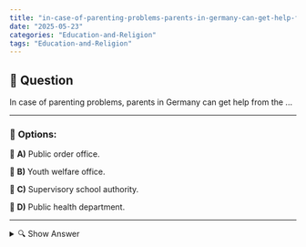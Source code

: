 ```yaml
---
title: "in-case-of-parenting-problems-parents-in-germany-can-get-help-from-the-"
date: "2025-05-23"
categories: "Education-and-Religion"
tags: "Education-and-Religion"
---
```


## 📌 **Question**

In case of parenting problems, parents in Germany can get help from the ...



---

### 📝 **Options:**

🔘 **A)** Public order office.

🔘 **B)** Youth welfare office.

🔘 **C)** Supervisory school authority.

🔘 **D)** Public health department.

---

<details>
  <summary>🔍 Show Answer</summary>

  <p>
💡  <b>Correct Answer:</b>  b
  </p>
  <p>
    📖<b>Explanation:</b>
    
  </p>
</details>
